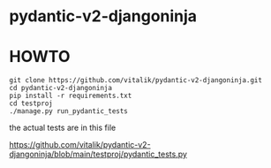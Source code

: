# pydantic-v2-djangoninja

# HOWTO

```
git clone https://github.com/vitalik/pydantic-v2-djangoninja.git
cd pydantic-v2-djangoninja
pip install -r requirements.txt
cd testproj
./manage.py run_pydantic_tests
```
the actual tests are in this file

https://github.com/vitalik/pydantic-v2-djangoninja/blob/main/testproj/pydantic_tests.py

